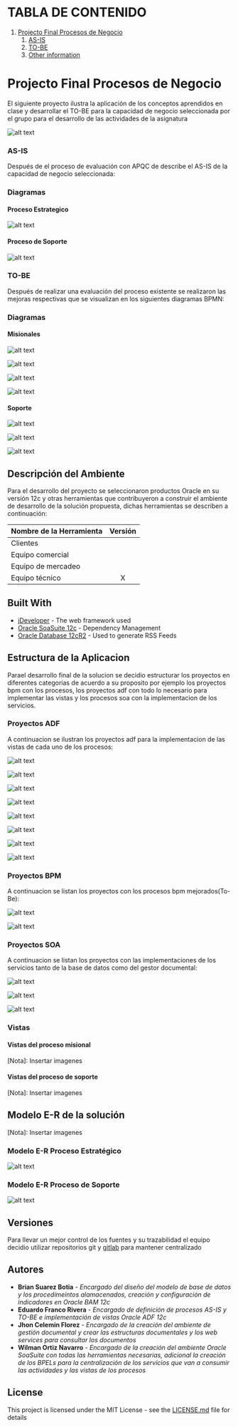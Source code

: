 # TABLA DE CONTENIDO

1. [Projecto Final Procesos de Negocio](#Projecto-Final-Procesos-de-Negocio)
    1. [AS-IS](#AS-IS)
    2. [TO-BE](#TO-BE)
    3. [Other information](#other-information)
        

# Projecto Final Procesos de Negocio

El siguiente proyecto ilustra la aplicación de los conceptos aprendidos en clase  y desarrollar el TO-BE para la capacidad de negocio seleccionada por el grupo para el desarrollo de las actividades de la asignatura

![alt text](images/bpm.png "Modelo conceptual E-R del proceso Estratégico")

### AS-IS <a name="AS-IS"></a>

Después de el proceso de evaluación con APQC de describe el AS-IS de la capacidad de negocio seleccionada:

### Diagramas

#### Proceso Estrategico

![alt text](images/AS_IS/DisenoPrototipoProductosServicios.png "Modelo conceptual E-R del proceso Estratégico")

#### Proceso de Soporte

![alt text](images/AS_IS/FiltrarSeleccionarCandidato.png "Modelo conceptual E-R del proceso Estratégico")

### TO-BE

Después de realizar una evaluación del proceso existente se realizaron las mejoras respectivas que se visualizan en los siguientes diagramas BPMN:

### Diagramas

#### Misionales

![alt text](images/TO_BE/Misional/1_disenio_prototipo_productos_servicios.png "Disenio de prototipos de productos y servicios")

![alt text](images/TO_BE/Misional/2_verificar_asignar_recursos.png "Verificar y asignar recursos")

![alt text](images/TO_BE/Misional/3_desarrollar_especificaciones_disenio.png "Desarrollar especificaciones de disenio")

![alt text](images/TO_BE/Misional/4_construir_probar_prototipo.png "Contruir y probar prototipo")

#### Soporte

![alt text](images/TO_BE/Soporte/5_reclutar_seleccionar_empleados.png "Reclutar y seleccionar empleados")

![alt text](images/TO_BE/Soporte/6_filtrar_seleccionar_empleados.png "Filtrar y seleccionar empleados")

![alt text](images/TO_BE/Soporte/7_notificar_resultados.png "Notificar resultados")


## Descripción del Ambiente

Para el desarrollo del proyecto se seleccionaron productos Oracle en su versión 12c y otras herramientas que contribuyeron a construir el ambiente de desarrollo de la solución propuesta, dichas herramientas se describen a continuación:

| Nombre de la Herramienta | Versión |
|---|:-:|
| Clientes |  |
| Equipo comercial |  |
| Equipo de mercadeo |  |
| Equipo técnico | X |  

## Built With

* [jDeveloper](http://www.dropwizard.io/1.0.2/docs/) - The web framework used
* [Oracle SoaSuite 12c](https://maven.apache.org/) - Dependency Management
* [Oracle Database 12cR2](https://rometools.github.io/rome/) - Used to generate RSS Feeds

## Estructura de la Aplicacion

Parael desarrollo final de la solucion se decidio estructurar los proyectos en diferentes categorias de acuerdo a su proposito por ejemplo los proyectos bpm con los procesos, los proyectos adf con todo lo necesario para implementar las vistas y los procesos soa con la implementacion de los servicios.

### Proyectos ADF

A continuacion se ilustran los proyectos adf para la implementacion de las vistas de cada uno de los procesos:

![alt text](images/Proyectos/1_adf_configuracion.png "Proyecto de utilidades y configuracion")

![alt text](images/Proyectos/2_adf_estrategico.png "Proyecto con las vistas del proceso misional")

![alt text](images/Proyectos/3_adf_lookandfeel.png "Proyecto con los estilos de las vistas")

![alt text](images/Proyectos/4_adf_model.png "Proyecto con las definiciones del modelo java de las vistas")

![alt text](images/Proyectos/5_ad_proxy_content.png "Proyecto con cliente web service de los servicios del web center content de oracle")

![alt text](images/Proyectos/6_adf_proxy_database.png "Proyecto con cliente de web service de los servicios de bases de datos")

![alt text](images/Proyectos/7_adf_proxy_database2.png "Proyecto con cliente de web service de los servicios de bases de datos")

![alt text](images/Proyectos/8_adf_soporte.png "Proyecto con las vistas del procesos de soporte")

### Proyectos BPM

A continuacion se listan los proyectos con los procesos bpm mejorados(To-Be):

![alt text](images/Proyectos/9_bpm_estrategico.png "Proyecto con el disenio e implementacion del proceso y subprocesos misional")

![alt text](images/Proyectos/10_bpm_soporte.png "Proyecto con el disenio e implementacion del procesos y subprocesos de soporte")

### Proyectos SOA

A continuacion se listan los proyectos con las implementaciones de los servicios tanto de la base de datos como del gestor documental:

![alt text](images/Proyectos/11_soa_content.png "Proyecto con los servicios de gestion documental")

![alt text](images/Proyectos/12_soa_database_2.png "Proyecto con los servicios y conexiones a bases de datos 2")

![alt text](images/Proyectos/13_soa_database.png "Proyecto con los servicios y conexiones a bases de datos 1")

### Vistas

#### Vistas del proceso misional

[Nota]: Insertar imagenes

#### Vistas del proceso de soporte

[Nota]: Insertar imagenes

## Modelo E-R de la solución

[Nota]: Insertar imagenes

### Modelo E-R Proceso Estratégico

![alt text](images/MER/ERDPrototipoProductosServicios.jpg "Modelo conceptual E-R del proceso Estratégico")

### Modelo E-R Proceso de Soporte

![alt text](images/MER/ERDFiltroSeleccionCandidatos.jpg "Modelo conceptual E-R del proceso de soporte")

## Versiones

Para llevar un mejor control de los fuentes y su trazabilidad el equipo decidio utilizar repositorios git y [gitlab](https://gitlab.com/wortiz1027/app_eaes_soaint.git) para mantener centralizado 

## Autores

* **Brian Suarez Botia** - *Encargado del diseño del modelo de base de datos y los procedimeintos alamacenados, creación y configuración de indicadores en Oracle BAM 12c*
* **Eduardo Franco Rivera** - *Encargado de definición de procesos AS-IS y TO-BE e implementación de vistas Oracle ADF 12c*
* **Jhon Celemin Florez** - *Encargado de la creación del ambiente de gestión documental y crear las estructuras documentales y los web services para consultar los documentos*
* **Wilman Ortiz Navarro** - *Encargado de la creación del ambiente Oracle SoaSuite con todas las herramientas necesarias, adicional la creación de los BPELs para la centralización de los servicios que van a consumir las actividades y las vistas de los procesos*


## License

This project is licensed under the MIT License - see the [LICENSE.md](LICENSE.md) file for details